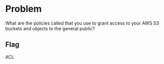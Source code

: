 # Problem
What are the policies called that you use to grant access to your AWS S3 buckets and objects to the general public?

## Flag
ACL
